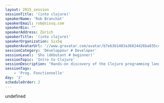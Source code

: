 ```yaml
---
layout: 2015_session
sessionTitle: '(into clojure)'
speakerName: 'Rob Branchat'
speakerEmail: rob@sixsq.com
speakerBio: ""
speakerAddress: Zürich
speakerTitle: '(into clojure)'
speakerOrganization: SixSq
speakerAvatarUrl: '//www.gravatar.com/avatar/b7eb3b1483a36824d26ba035ccc3ea4f?size=200&default=mm'
sessionCategory: 'Développeur # Developer'
sessionLevel: 'Shu (débutant # beginner)'
sessionTopic: 'Intro to Clojure'
sessionDescription: "Hands-on discovery of the Clojure programming language for developers, i.e. REPL instead of slides. No previous knowledge of the language is required. A second session to extend the content is also possible (see point 2. in \"further comments\").\n\n"
sessionTags:
    - 'Prog. Fonctionnelle'
day: '2'
scheduleOrder: 2
---
```


undefined
